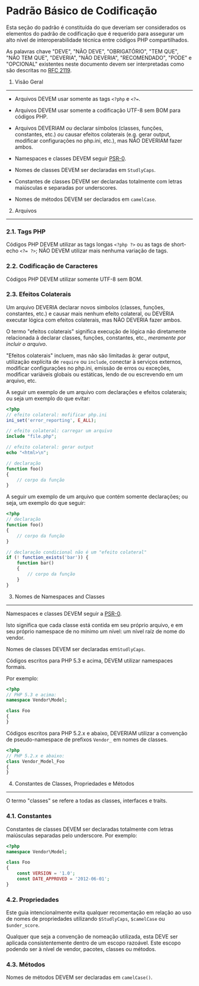Padrão Básico de Codificação
============================

Esta seção do padrão é constituída do que deveriam ser considerados os elementos do padrão de codificação que é requerido para assegurar um alto nível de interoperabilidade técnica entre códigos PHP compartilhados.

As palavras chave "DEVE", "NÃO DEVE", "OBRIGATÓRIO", "TEM QUE", "NÃO TEM QUE", "DEVERIA", "NÃO DEVERIA", "RECOMENDADO", "PODE" e "OPCIONAL" existentes neste documento devem ser interpretadas como são descritas no [RFC 2119][].

[RFC 2119]: http://www.ietf.org/rfc/rfc2119.txt
[PSR-0]: https://github.com/php-fig/fig-standards/blob/master/accepted/PSR-0.md


1. Visão Geral
--------------

- Arquivos DEVEM usar somente as tags `<?php` e `<?=`.

- Arquivos DEVEM usar somente a codificação UTF-8 sem BOM para códigos PHP.

- Arquivos DEVERIAM *ou* declarar símbolos (classes, funções, constantes, etc.)
  *ou* causar efeitos colaterais (e.g. gerar output, modificar configurações no php.ini, etc.), mas NÃO DEVERIAM fazer ambos.

- Namespaces e classes DEVEM seguir [PSR-0][].

- Nomes de classes DEVEM ser declaradas em `StudlyCaps`.

- Constantes de classes DEVEM ser declaradas totalmente com letras maiúsculas e separadas por underscores.

- Nomes de métodos DEVEM ser declarados em `camelCase`.


2. Arquivos
-----------

### 2.1. Tags PHP

Códigos PHP DEVEM utilizar as tags longas `<?php ?>` ou as tags de short-echo `<?= ?>`; NÃO DEVEM utilizar mais nenhuma variação de tags.

### 2.2. Codificação de Caracteres

Códigos PHP DEVEM utilizar somente UTF-8 sem BOM.

### 2.3. Efeitos Colaterais

Um arquivo DEVERIA declarar novos simbolos (classes, funções, constantes, etc.) e causar mais nenhum efeito colateral, ou DEVERIA executar lógica com efeitos colaterais, mas NÃO DEVERIA fazer ambos.

O termo "efeitos colaterais" significa execução de lógica não diretamente relacionada à declarar classes, funções, constantes, etc., *meramente por incluir o arquivo*.

"Efeitos colaterais" incluem, mas não são limitadas à: gerar output, utilização explícita de `require` ou `include`, conectar à serviços externos, modificar configurações no php.ini, emissão de erros ou exceções, modificar variáveis globais ou estáticas, lendo de ou escrevendo em um arquivo, etc.

A seguir um exemplo de um arquivo com declarações e efeitos colaterais; ou seja um exemplo do que evitar:

```php
<?php
// efeito colateral: mofificar php.ini
ini_set('error_reporting', E_ALL);

// efeito colateral: carregar um arquivo
include "file.php";

// efeito colateral: gerar output
echo "<html>\n";

// declaração
function foo()
{
    // corpo da função
}
```

A seguir um exemplo de um arquivo que contém somente declarações; ou seja, um exemplo do que seguir:

```php
<?php
// declaração
function foo()
{
    // corpo da função
}

// declaração condicional não é um "efeito colateral"
if (! function_exists('bar')) {
    function bar()
    {
        // corpo da função
    }
}
```


3. Nomes de Namespaces and Classes
----------------------------------

Namespaces e classes DEVEM seguir a [PSR-0][].

Isto significa que cada classe está contida em seu próprio arquivo, e em seu próprio namespace de no mínimo um nível: um nível raíz de nome do vendor.

Nomes de classes DEVEM ser declaradas em`StudlyCaps`.

Códigos escritos para PHP 5.3 e acima, DEVEM utilizar namespaces formais.

Por exemplo:

```php
<?php
// PHP 5.3 e acima:
namespace Vendor\Model;

class Foo
{
}
```

Códigos escritos para PHP 5.2.x e abaixo, DEVERIAM utilizar a convenção de pseudo-namespace de prefixos `Vendor_` em nomes de classes.

```php
<?php
// PHP 5.2.x e abaixo:
class Vendor_Model_Foo
{
}
```

4. Constantes de Classes, Propriedades e Métodos
------------------------------------------------

O termo "classes" se refere a todas as classes, interfaces e traits.

### 4.1. Constantes

Constantes de classes DEVEM ser declaradas totalmente com letras maiúsculas separadas pelo underscore.
Por exemplo:

```php
<?php
namespace Vendor\Model;

class Foo
{
    const VERSION = '1.0';
    const DATE_APPROVED = '2012-06-01';
}
```

### 4.2. Propriedades

Este guia intencionalmente evita qualquer recomentação em relação ao uso de nomes de propriedades utilizando `$StudlyCaps`, `$camelCase` ou `$under_score`.

Qualquer que seja a convenção de nomeação utilizada, esta DEVE ser aplicada consistentemente dentro de um escopo razoável. Este escopo podendo ser à nível de vendor, pacotes, classes ou métodos.

### 4.3. Métodos

Nomes de métodos DEVEM ser declaradas em `camelCase()`.
